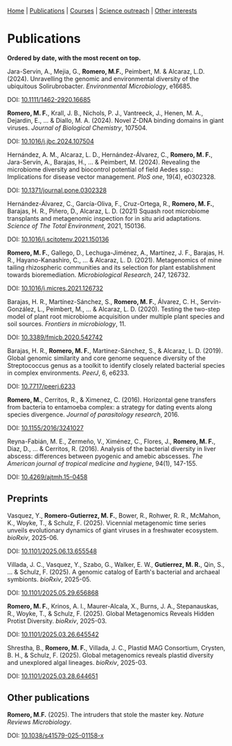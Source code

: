 [Home](https://miferg.github.io)
  | [Publications](https://miferg.github.io/publications)
  | [Courses](https://miferg.github.io/courses)
  | [Science outreach](https://miferg.github.io/outreach)
  | [Other interests](https://miferg.github.io/other)

# Publications

**Ordered by date, with the most recent on top.**

Jara-Servin, A., Mejia, G., **Romero, M.F.**, Peimbert, M. & Alcaraz, L.D. (2024). Unravelling the genomic and environmental diversity of the ubiquitous Solirubrobacter. *Environmental Microbiology*, e16685.

DOI: [10.1111/1462-2920.16685](https://doi.org/10.1111/1462-2920.16685)

**Romero, M. F.**, Krall, J. B., Nichols, P. J., Vantreeck, J., Henen, M. A., Dejardin, E., ... & Diallo, M. A. (2024). Novel Z-DNA binding domains in giant viruses. *Journal of Biological Chemistry*, 107504.

DOI: [10.1016/j.jbc.2024.107504](https://doi.org/10.1016/j.jbc.2024.107504)

Hernández, A. M., Alcaraz, L. D., Hernández-Álvarez, C., **Romero, M. F.**, Jara-Servín, A., Barajas, H., ... & Peimbert, M. (2024). Revealing the microbiome diversity and biocontrol potential of field Aedes ssp.: Implications for disease vector management. *PloS one*, 19(4), e0302328.

DOI: [10.1371/journal.pone.0302328](https://doi.org/10.1371/journal.pone.0302328)

Hernández-Álvarez, C., García-Oliva, F., Cruz-Ortega, R., **Romero, M. F.**, Barajas, H. R., Piñero, D., Alcaraz, L. D. (2021) Squash root microbiome transplants and metagenomic inspection for in situ arid adaptations. *Science of The Total Environment*, 2021, 150136.

DOI: [10.1016/j.scitotenv.2021.150136](https://doi.org/10.1016/j.scitotenv.2021.150136)

**Romero, M. F.**, Gallego, D., Lechuga-Jiménez, A., Martínez, J. F., Barajas, H. R., Hayano-Kanashiro, C., ... & Alcaraz, L. D. (2021). Metagenomics of mine tailing rhizospheric communities and its selection for plant establishment towards bioremediation. *Microbiological Research*, 247, 126732.

DOI: [10.1016/j.micres.2021.126732](https://doi.org/10.1016/j.micres.2021.126732)

Barajas, H. R., Martínez-Sánchez, S., **Romero, M. F.**, Álvarez, C. H., Servín-González, L., Peimbert, M., ... & Alcaraz, L. D. (2020). Testing the two-step model of plant root microbiome acquisition under multiple plant species and soil sources. *Frontiers in microbiology*, 11.

DOI: [10.3389/fmicb.2020.542742](https://doi.org/10.3389/fmicb.2020.542742)

Barajas, H. R., **Romero, M. F.**, Martínez-Sánchez, S., & Alcaraz, L. D. (2019). Global genomic similarity and core genome sequence diversity of the Streptococcus genus as a toolkit to identify closely related bacterial species in complex environments. *PeerJ*, 6, e6233.

DOI: [10.7717/peerj.6233](https://doi.org/10.7717/peerj.6233)

**Romero, M.**, Cerritos, R., & Ximenez, C. (2016). Horizontal gene transfers from bacteria to entamoeba complex: a strategy for dating events along species divergence. *Journal of parasitology research*, 2016.

DOI: [10.1155/2016/3241027](https://doi.org/10.1155/2016/3241027)

Reyna-Fabián, M. E., Zermeño, V., Ximénez, C., Flores, J., **Romero, M. F.**, Diaz, D., ... & Cerritos, R. (2016). Analysis of the bacterial diversity in liver abscess: differences between pyogenic and amebic abscesses. *The American journal of tropical medicine and hygiene*, 94(1), 147-155.

DOI: [10.4269/ajtmh.15-0458](https://doi.org/10.4269/ajtmh.15-0458)

## Preprints

Vasquez, Y., **Romero-Gutierrez, M. F.**, Bower, R., Rohwer, R. R., McMahon, K., Woyke, T., & Schulz, F. (2025). Vicennial metagenomic time series unveils evolutionary dynamics of giant viruses in a freshwater ecosystem. *bioRxiv*, 2025-06.

DOI: [10.1101/2025.06.13.655548](https://doi.org/10.1101/2025.06.13.655548)

Villada, J. C., Vasquez, Y., Szabo, G., Walker, E. W., **Gutierrez, M. R.**, Qin, S., ... & Schulz, F. (2025). A genomic catalog of Earth's bacterial and archaeal symbionts. *bioRxiv*, 2025-05.

DOI: [10.1101/2025.05.29.656868](https://doi.org/10.1101/2025.05.29.656868)

**Romero, M. F.**, Krinos, A. I., Maurer-Alcala, X., Burns, J. A., Stepanauskas, R., Woyke, T., & Schulz, F. (2025). Global Metagenomics Reveals Hidden Protist Diversity. *bioRxiv*, 2025-03.

DOI: [10.1101/2025.03.26.645542](https://doi.org/10.1101/2025.03.26.645542)

Shrestha, B., **Romero, M. F.**, Villada, J. C., Plastid MAG Consortium, Crysten, B. H., & Schulz, F. (2025). Global metagenomics reveals plastid diversity and unexplored algal lineages. *bioRxiv*, 2025-03.

DOI: [10.1101/2025.03.28.644651](https://doi.org/10.1101/2025.03.28.644651)

## Other publications

**Romero, M.F.** (2025).  The intruders that stole the master key. *Nature Reviews Microbiology*.

DOI: [10.1038/s41579-025-01158-x](https://doi.org/10.1038/s41579-025-01158-x)

